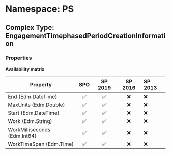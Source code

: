 # Namespace: PS

## Complex Type: EngagementTimephasedPeriodCreationInformation

### Properties

**Availability matrix**

Property | SPO | SP 2019 | SP 2016 | SP 2013
----------|:---:|:-------:|:-------:|:-------
End (Edm.DateTime) | ✅ | ✅ | ❌ | ❌
MaxUnits (Edm.Double) | ✅ | ✅ | ❌ | ❌
Start (Edm.DateTime) | ✅ | ✅ | ❌ | ❌
Work (Edm.String) | ✅ | ✅ | ❌ | ❌
WorkMilliseconds (Edm.Int64) | ✅ | ✅ | ❌ | ❌
WorkTimeSpan (Edm.Time) | ✅ | ✅ | ❌ | ❌
